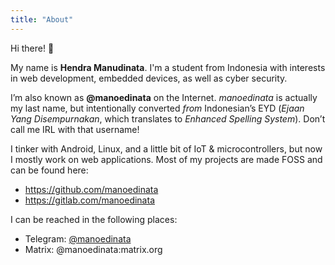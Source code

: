 ```yaml
---
title: "About"
---
```


Hi there! 👋

My name is **Hendra Manudinata**. I'm a student from Indonesia with interests in web development, embedded devices, as well as cyber security.

I’m also known as **@manoedinata** on the Internet. _manoedinata_ is actually my last name, but intentionally converted _from_ Indonesian’s EYD (_Ejaan Yang Disempurnakan_, which translates to _Enhanced Spelling System_). Don’t call me IRL with that username!

I tinker with Android, Linux, and a little bit of IoT & microcontrollers, but now I mostly work on web applications. Most of my projects are made FOSS and can be found here:

- <https://github.com/manoedinata>
- <https://gitlab.com/manoedinata>

I can be reached in the following places:

- Telegram: [@manoedinata](https://t.me/manoedinata)
- Matrix: @manoedinata:matrix.org
